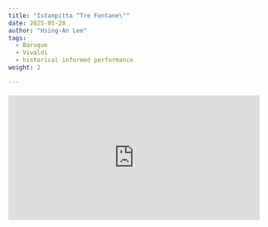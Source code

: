 ```yaml
---
title: "Istanpitta “Tre Fontane\""
date: 2025-05-28
author: "Hsing-An Lee"
tags: 
  - Baroque
  - Vivaldi
  - historical informed performance
weight: 2

---
```

<div class="youtube-embed" style="max-width:900px; margin: 1.2rem 0;">
  <iframe width="100%" height="250" src="https://www.youtube.com/embed/_kn_3ya9jDA" title="Polygatari-Matsuri" frameborder="0" allow="accelerometer; autoplay; clipboard-write; encrypted-media; gyroscope; picture-in-picture" allowfullscreen></iframe>
</div>
 <!--more-->


